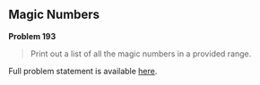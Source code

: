 Magic Numbers
-------------

**Problem 193**

> Print out a list of all the magic numbers in a provided range.

Full problem statement is available [here][mirror].

[mirror]: https://github.com/rdtsc/codeeval-problem-statements/tree/master/moderate/193-magic-numbers/
          "View Problem Statement Mirror"
